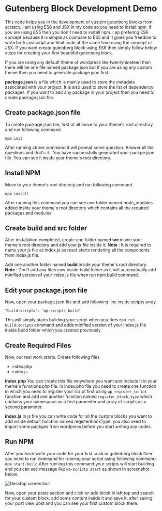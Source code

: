 # Gutenberg Block Development Demo

This code helps you in the development of custom gutenberg blocks from scratch. I am using ES6 and JSX in my code so you need to install npm. If you are using ES5 then you don't need to install npm. I ap prefering ES6 concept because it is simple as compare to ES5 and it gives you freedom to write both javascript and html code at the same time using the concept of JSX. If you want create gutenberg block using ES6 then simply follow below steps for creating your first beautiful gutenberg block.

If you are using any default theme of wordpress like twentynineteen then there will be one file named package.json but if you are using any custom theme then you need to generate package.json first. 

**package.json** is a file which is mainly used to store the metadata associated with your project. It is also used to store the list of dependency packages. If you want to add any package in your project then you need to create package.json file. 

## Create package.json file
To create package.json file, first of all move to your theme's root directory and run following command.
```
npm init
```
After running above command it will prompt some question. Answer all the questions and that's it . You have successfully generated your packge.json file. You can see it inside your theme's root directory.

## Install NPM
 Move to your theme's root direcoty and run following command. 
```
npm install
```
After running this command you can see one folder named node_modules added inside your theme's root directory which contains all the required packages and modules.

## Create build and src folder
After installation completed, create one folder named **src** inside your theme's root directory and add your js file inside it.
**Note** : It is required to name your js file as index.js as react starts rendering all the components from index.js file.

Add one another folder named **build** inside your theme's root directory. </br>
**Note** : Don't add any files now inside build folder as it will automatically add minified version of your index.js file when run npm build command.

## Edit your package.json file 
Now, open your package.json file and add following line inside scripts array.
```
"build:scripts": "wp-scripts build"
```
This will simply starts building your script when you fires ``` npm run build:scripts ```   command and adds minified version of your index.js file inside build folder which you created previously.

## Create Required Files
Now, our real work starts. Create following files
- index.php
- index.js

**index.php**
You can create this file wnywhere you want and include it in your theme's functions.php file. In index.php file you need to create one function in which you need to register your script first using ``` wp_register_script ``` function and add one another function named ``` register_block_type ``` which contains your namespace as a first parameter and array of scripts as a second parameter.

**index.js**
In js file you can write code for all the custom blocks you want to add inside default function named registerBlockType. you also need to import some packges from wordpress before you start writing any codes.

## Run NPM
After you have write your code for your first custom gutenberg block then you need to run command for running your script using following command.
``` npm start-build ```
After running this command your scripts will start building and you can see message like ``` wp-scripts start ``` as shown in screenshot below.

![Desktop screenshot](https://user-images.githubusercontent.com/46484569/70032658-e572a500-15d3-11ea-9f0e-5e5c57f52c0b.png)

Now, open your posts section and click on add block in left top and search for your custom block. add some content inside it and save it. after saving your post view post and you can see your first custom block there.
